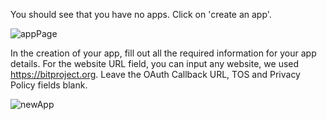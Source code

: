 You should see that you have no apps. Click on 'create an app'.

![appPage](https://lh6.googleusercontent.com/CCtcYv_YY7sYTXtFqa0_MVZXTAeP9hfN2RiAgp-p5Lf5HPFf1KyYmVOybSIzxVlF0Xf1xdIgSdUDKJq-YfxUecvtLdqTpakGDnSpJJbNk_5__MIEciLGbKp6l8-_hNhNZB_Ge30rOKA)

In the creation of your app, fill out all the required information for your app details. For the website URL field, you can input any website, we used https://bitproject.org. Leave the OAuth Callback URL, TOS and Privacy Policy fields blank.

![newApp](https://lh4.googleusercontent.com/sUGNVSGrcBy5W22LOok5B9uu6r2-WPRPAcxoskgDQHS-pNnP3qCZ9R2frCUSFADl2vD6teJ34en6rDYgrJFxTYuL_t4OHmklYf_zCW4U-3DcIgr2VGcWuq2uMS5iBr-SmOElGk_wzSE)

